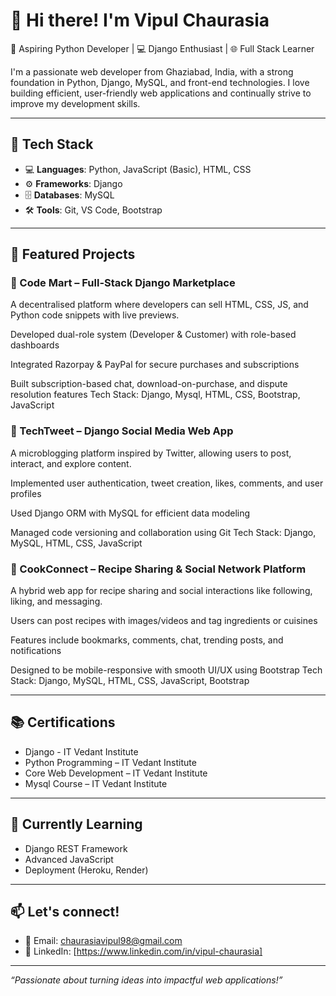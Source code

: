 # 👋 Hi there! I'm Vipul Chaurasia

🎯 Aspiring Python Developer | 💻 Django Enthusiast | 🌐 Full Stack Learner

I'm a passionate web developer from Ghaziabad, India, with a strong foundation in Python, Django, MySQL, and front-end technologies. I love building efficient, user-friendly web applications and continually strive to improve my development skills.

---

## 🚀 Tech Stack

- 💻 **Languages**: Python, JavaScript (Basic), HTML, CSS
- ⚙️ **Frameworks**: Django
- 🗄️ **Databases**: MySQL
- 🛠️ **Tools**: Git, VS Code, Bootstrap

---

## 📌 Featured Projects

### 🔷 Code Mart – Full-Stack Django Marketplace
A decentralised platform where developers can sell HTML, CSS, JS, and Python code snippets with live previews.

Developed dual-role system (Developer & Customer) with role-based dashboards

Integrated Razorpay & PayPal for secure purchases and subscriptions

Built subscription-based chat, download-on-purchase, and dispute resolution features
Tech Stack: Django, Mysql, HTML, CSS, Bootstrap, JavaScript

### 🔷 TechTweet – Django Social Media Web App
A microblogging platform inspired by Twitter, allowing users to post, interact, and explore content.

Implemented user authentication, tweet creation, likes, comments, and user profiles

Used Django ORM with MySQL for efficient data modeling

Managed code versioning and collaboration using Git
Tech Stack: Django, MySQL, HTML, CSS, JavaScript

### 🔷 CookConnect – Recipe Sharing & Social Network Platform
A hybrid web app for recipe sharing and social interactions like following, liking, and messaging.

Users can post recipes with images/videos and tag ingredients or cuisines

Features include bookmarks, comments, chat, trending posts, and notifications

Designed to be mobile-responsive with smooth UI/UX using Bootstrap
Tech Stack: Django, MySQL, HTML, CSS, JavaScript, Bootstrap

---

## 📚 Certifications

- Django - IT Vedant Institute
- Python Programming – IT Vedant Institute  
- Core Web Development – IT Vedant Institute  
- Mysql Course – IT Vedant Institute  

---

## 🧠 Currently Learning

- Django REST Framework  
- Advanced JavaScript  
- Deployment (Heroku, Render)

---

## 📫 Let's connect!

- 📧 Email: chaurasiavipul98@gmail.com  
- 🔗 LinkedIn: [https://www.linkedin.com/in/vipul-chaurasia]  

---

*“Passionate about turning ideas into impactful web applications!”*

